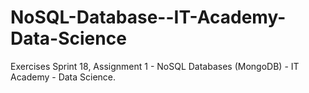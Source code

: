 # NoSQL-Database--IT-Academy-Data-Science
Exercises Sprint 18, Assignment 1 - NoSQL Databases (MongoDB) - IT Academy - Data Science.
